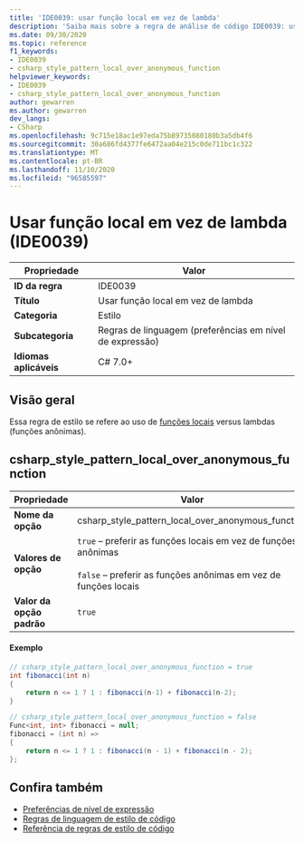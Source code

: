 ```yaml
---
title: 'IDE0039: usar função local em vez de lambda'
description: 'Saiba mais sobre a regra de análise de código IDE0039: usar a função local em vez de lambda'
ms.date: 09/30/2020
ms.topic: reference
f1_keywords:
- IDE0039
- csharp_style_pattern_local_over_anonymous_function
helpviewer_keywords:
- IDE0039
- csharp_style_pattern_local_over_anonymous_function
author: gewarren
ms.author: gewarren
dev_langs:
- CSharp
ms.openlocfilehash: 9c715e18ac1e97eda75b89735080180b3a5db4f6
ms.sourcegitcommit: 30a686fd4377fe6472aa04e215c0de711bc1c322
ms.translationtype: MT
ms.contentlocale: pt-BR
ms.lasthandoff: 11/10/2020
ms.locfileid: "96585597"
---
```

# <a name="use-local-function-instead-of-lambda-ide0039"></a>Usar função local em vez de lambda (IDE0039)

|Propriedade|Valor|
|-|-|
| **ID da regra** | IDE0039 |
| **Título** | Usar função local em vez de lambda |
| **Categoria** | Estilo |
| **Subcategoria** | Regras de linguagem (preferências em nível de expressão) |
| **Idiomas aplicáveis** | C# 7.0+ |

## <a name="overview"></a>Visão geral

Essa regra de estilo se refere ao uso de [funções locais](../../../csharp/programming-guide/classes-and-structs/local-functions.md) versus lambdas (funções anônimas).

## <a name="csharp_style_pattern_local_over_anonymous_function"></a>csharp_style_pattern_local_over_anonymous_function

|Propriedade|Valor|
|-|-|
| **Nome da opção** | csharp_style_pattern_local_over_anonymous_function
| **Valores de opção** | `true` – preferir as funções locais em vez de funções anônimas<br /><br />`false` – preferir as funções anônimas em vez de funções locais |
| **Valor da opção padrão** | `true` |

#### <a name="example"></a>Exemplo

```csharp
// csharp_style_pattern_local_over_anonymous_function = true
int fibonacci(int n)
{
    return n <= 1 ? 1 : fibonacci(n-1) + fibonacci(n-2);
}

// csharp_style_pattern_local_over_anonymous_function = false
Func<int, int> fibonacci = null;
fibonacci = (int n) =>
{
    return n <= 1 ? 1 : fibonacci(n - 1) + fibonacci(n - 2);
};
```

## <a name="see-also"></a>Confira também

- [Preferências de nível de expressão](expression-level-preferences.md)
- [Regras de linguagem de estilo de código](language-rules.md)
- [Referência de regras de estilo de código](index.md)
